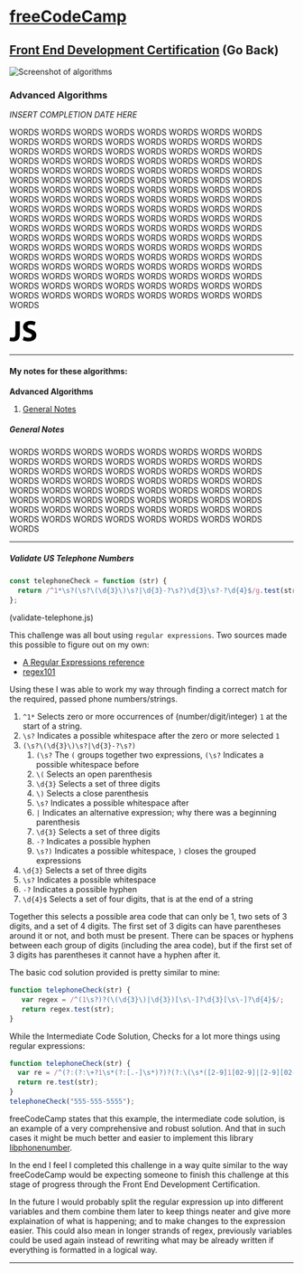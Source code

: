 # [freeCodeCamp](https://github.com/Squibs/freeCodeCamp#freecodecamp)

## [Front End Development Certification](https://github.com/Squibs/freeCodeCamp/tree/master/Front%20End%20Development%20Certification#intermediate-algorithms) (Go Back)

<img src="" height="400" alt="Screenshot of algorithms"/>

### Advanced Algorithms

<em>INSERT COMPLETION DATE HERE</em>

WORDS WORDS WORDS WORDS WORDS WORDS WORDS WORDS WORDS WORDS WORDS WORDS WORDS WORDS WORDS WORDS WORDS WORDS WORDS WORDS WORDS WORDS WORDS WORDS WORDS WORDS WORDS WORDS WORDS WORDS WORDS WORDS WORDS WORDS WORDS WORDS WORDS WORDS WORDS WORDS WORDS WORDS WORDS WORDS WORDS WORDS WORDS WORDS WORDS WORDS WORDS WORDS WORDS WORDS WORDS WORDS WORDS WORDS WORDS WORDS WORDS WORDS WORDS WORDS WORDS WORDS WORDS WORDS WORDS WORDS WORDS WORDS WORDS WORDS WORDS WORDS WORDS WORDS WORDS WORDS WORDS WORDS WORDS WORDS WORDS WORDS WORDS WORDS WORDS WORDS WORDS WORDS WORDS WORDS WORDS WORDS WORDS WORDS WORDS WORDS WORDS WORDS WORDS WORDS WORDS WORDS WORDS WORDS WORDS WORDS WORDS WORDS WORDS WORDS WORDS WORDS WORDS WORDS WORDS WORDS WORDS WORDS WORDS WORDS WORDS WORDS WORDS WORDS WORDS WORDS WORDS WORDS WORDS WORDS WORDS WORDS WORDS WORDS WORDS WORDS WORDS WORDS WORDS WORDS WORDS

<img src="../../Images/icon-javascript.png" height="48" alt="JavaScript Icon"/>

---

#### My notes for these algorithms:

<b>Advanced Algorithms</b>

1. [General Notes](#general-notes)

##### General Notes
WORDS WORDS WORDS WORDS WORDS WORDS WORDS WORDS WORDS WORDS WORDS WORDS WORDS WORDS WORDS WORDS WORDS WORDS WORDS WORDS WORDS WORDS WORDS WORDS WORDS WORDS WORDS WORDS WORDS WORDS WORDS WORDS WORDS WORDS WORDS WORDS WORDS WORDS WORDS WORDS WORDS WORDS WORDS WORDS WORDS WORDS WORDS WORDS WORDS WORDS WORDS WORDS WORDS WORDS WORDS WORDS WORDS WORDS WORDS WORDS WORDS WORDS WORDS WORDS WORDS

---

##### Validate US Telephone Numbers

```JavaScript
const telephoneCheck = function (str) {
  return /^1*\s?(\s?\(\d{3}\)\s?|\d{3}-?\s?)\d{3}\s?-?\d{4}$/g.test(str);
};
```

(validate-telephone.js)

This challenge was all bout using ```regular expressions```. Two sources made this possible to figure out on my own:
- [A Regular Expressions reference](https://developer.mozilla.org/en-US/docs/Web/JavaScript/Guide/Regular_Expressions)
- [regex101](https://regex101.com/)

Using these I was able to work my way through finding a correct match for the required, passed phone numbers/strings.

1. ```^1*``` Selects zero or more occurrences of (number/digit/integer) ```1``` at the start of a string.
2. ```\s?``` Indicates a possible whitespace after the zero or more selected ```1```
3. ```(\s?\(\d{3}\)\s?|\d{3}-?\s?)```
	1. ```(\s?``` The ```(``` groups together two expressions, ```(\s?``` Indicates a possible whitespace before
	2. ```\(``` Selects an open parenthesis
	3. ```\d{3}``` Selects a set of three digits
	4. ```\)``` Selects a close parenthesis
	5. ```\s?``` Indicates a possible whitespace after
	6. ```|``` Indicates an alternative expression; why there was a beginning parenthesis
	7. ```\d{3}``` Selects a set of three digits
	8. ```-?``` Indicates a possible hyphen
	9. ```\s?)``` Indicates a possible whitespace, ```)``` closes the grouped expressions
4. ```\d{3}``` Selects a set of three digits
5. ```\s?``` Indicates a possible whitespace
6. ```-?``` Indicates a possible hyphen
7. ```\d{4}$``` Selects a set of four digits, that is at the end of a string

Together this selects a possible area code that can only be 1, two sets of 3 digits, and a set of 4 digits. The first set of 3 digits can have parentheses around it or not, and both must be present. There can be spaces or hyphens between each group of digits (including the area code), but if the first set of 3 digits has parentheses it cannot have a hyphen after it.

The basic cod solution provided is pretty similar to mine:
```JavaScript
function telephoneCheck(str) {
   var regex = /^(1\s?)?(\(\d{3}\)|\d{3})[\s\-]?\d{3}[\s\-]?\d{4}$/;
   return regex.test(str);
}
```

While the Intermediate Code Solution, Checks for a lot more things using regular expressions:
```JavaScript
function telephoneCheck(str) {
  var re = /^(?:(?:\+?1\s*(?:[.-]\s*)?)?(?:\(\s*([2-9]1[02-9]|[2-9][02-8]1|[2-9][02-8][02-9])\s*\)|([2-9]1[02-9]|[2-9][02-8]1|[2-9][02-8][02-9]))\s*(?:[.-]\s*)?)?([2-9]1[02-9]|[2-9][02-9]1|[2-9][02-9]{2})\s*(?:[.-]\s*)?([0-9]{4})$/;
  return re.test(str);
}
telephoneCheck("555-555-5555");
```

freeCodeCamp states that this example, the intermediate code solution, is an example of a very comprehensive and robust solution. And that in such cases it might be much better and easier to implement this library [libphonenumber](https://github.com/googlei18n/libphonenumber).

In the end I feel I completed this challenge in a way quite similar to the way freeCodeCamp would be expecting someone to finish this challenge at this stage of progress through the Front End Development Certification.

In the future I would probably split the regular expression up into different variables and them combine them later to keep things neater and give more explaination of what is happening; and to make changes to the expression easier. This could also mean in longer strands of regex, previously variables could be used again instead of rewriting what may be already written if everything is formatted in a logical way.

---